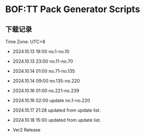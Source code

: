 # BOF:TT Pack Generator Scripts

## 下载记录
Time Zone: UTC+8

- 2024.10.13 19:00 no.1-no.10
- 2024.10.13 23:00 no.11-no.70
- 2024.10.14 01:00 no.71-no.135
- 2024.10.14 09:00 no.135-no.220

- 2024.10.16 01:00 no.221-no.239
- 2024.10.16 02:00 update no.1-no.220

- 2024.10.17 21:28 updated from update list.

- 2024.10.18 15:00 updated from update list.
- Ver2 Release
